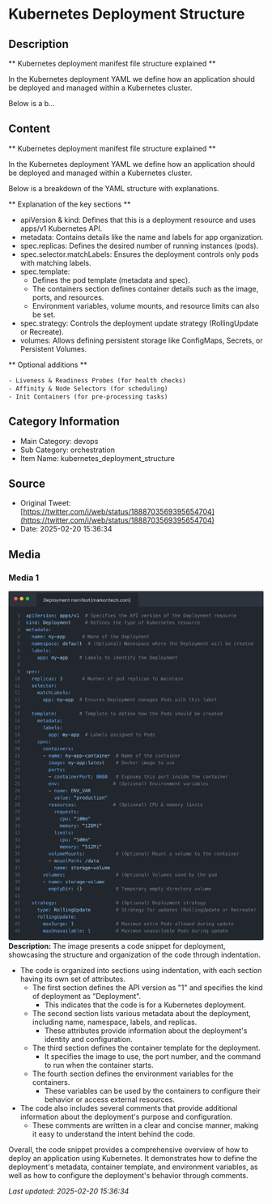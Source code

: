 # Kubernetes Deployment Structure

## Description
** Kubernetes deployment manifest file structure explained **

In the Kubernetes deployment YAML we define how an application should be deployed and managed within a Kubernetes cluster. 

Below is a b...

## Content
** Kubernetes deployment manifest file structure explained **

In the Kubernetes deployment YAML we define how an application should be deployed and managed within a Kubernetes cluster. 

Below is a breakdown of the YAML structure with explanations.

** Explanation of the key sections **

- apiVersion & kind: Defines that this is a deployment resource and uses apps/v1 Kubernetes API.
- metadata: Contains details like the name and labels for app organization.
- spec.replicas: Defines the desired number of running instances (pods).
- spec.selector.matchLabels: Ensures the deployment controls only pods with matching labels.
- spec.template:
   - Defines the pod template (metadata and spec).
   - The containers section defines container details such as the image, ports, and resources.
   - Environment variables, volume mounts, and resource limits can also be set.
- spec.strategy: Controls the deployment update strategy (RollingUpdate or Recreate).
- volumes: Allows defining persistent storage like ConfigMaps, Secrets, or Persistent Volumes.

** Optional additions **

    - Liveness & Readiness Probes (for health checks)
    - Affinity & Node Selectors (for scheduling)
    - Init Containers (for pre-processing tasks)

## Category Information

- Main Category: devops
- Sub Category: orchestration
- Item Name: kubernetes_deployment_structure

## Source

- Original Tweet: [https://twitter.com/i/web/status/1888703569395654704](https://twitter.com/i/web/status/1888703569395654704)
- Date: 2025-02-20 15:36:34

## Media

### Media 1
![media_0](./media_0.jpg)
**Description:** The image presents a code snippet for deployment, showcasing the structure and organization of the code through indentation.

*   The code is organized into sections using indentation, with each section having its own set of attributes.
    *   The first section defines the API version as "1" and specifies the kind of deployment as "Deployment".
        *   This indicates that the code is for a Kubernetes deployment.
    *   The second section lists various metadata about the deployment, including name, namespace, labels, and replicas.
        *   These attributes provide information about the deployment's identity and configuration.
    *   The third section defines the container template for the deployment.
        *   It specifies the image to use, the port number, and the command to run when the container starts.
    *   The fourth section defines the environment variables for the containers.
        *   These variables can be used by the containers to configure their behavior or access external resources.
*   The code also includes several comments that provide additional information about the deployment's purpose and configuration.
    *   These comments are written in a clear and concise manner, making it easy to understand the intent behind the code.

Overall, the code snippet provides a comprehensive overview of how to deploy an application using Kubernetes. It demonstrates how to define the deployment's metadata, container template, and environment variables, as well as how to configure the deployment's behavior through comments.


*Last updated: 2025-02-20 15:36:34*
